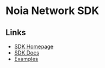 # Noia Network SDK

## Links
- [SDK Homepage](https://github.com/noia-network/sdk)
- [SDK Docs](https://github.com/noia-network/sdk/blob/master/docs/api/index.md)
- [Examples](https://github.com/noia-network/examples)
